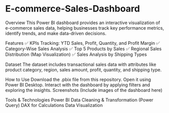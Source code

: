 # E-commerce-Sales-Dashboard

Overview
This Power BI dashboard provides an interactive visualization of e-commerce sales data, helping businesses track key performance metrics, identify trends, and make data-driven decisions.

Features
✅ KPIs Tracking: YTD Sales, Profit, Quantity, and Profit Margin
✅ Category-Wise Sales Analysis
✅ Top 5 Products by Sales
✅ Regional Sales Distribution (Map Visualization)
✅ Sales Analysis by Shipping Types

Dataset
The dataset includes transactional sales data with attributes like product category, region, sales amount, profit, quantity, and shipping type.

How to Use
Download the .pbix file from this repository.
Open it using Power BI Desktop.
Interact with the dashboard by applying filters and exploring the insights.
Screenshots
(Include images of the dashboard here)

Tools & Technologies
Power BI
Data Cleaning & Transformation (Power Query)
DAX for Calculations
Data Visualization

